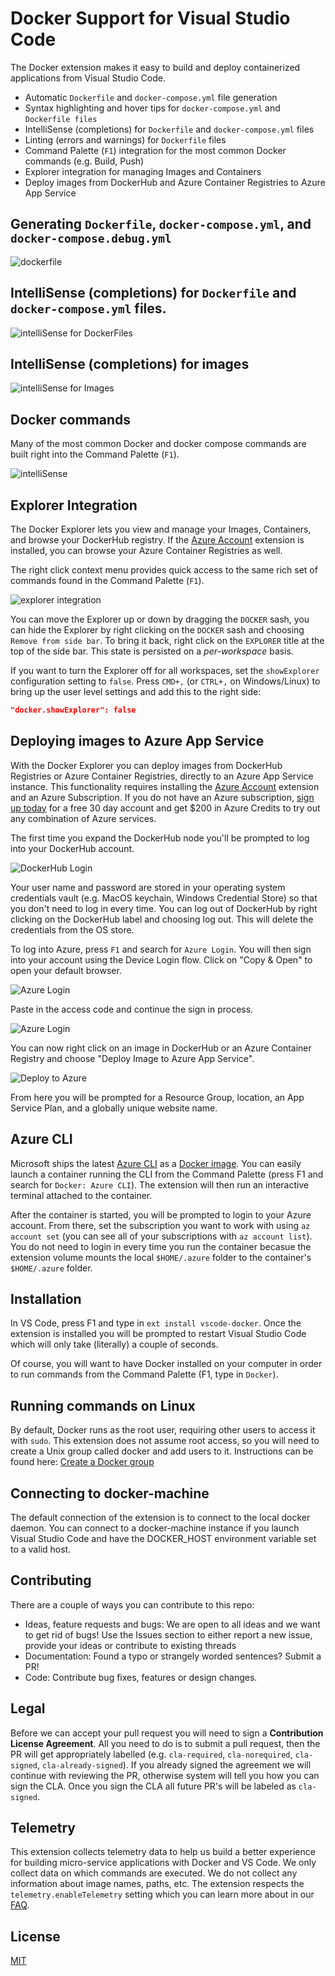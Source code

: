 # Docker Support for Visual Studio Code
The Docker extension makes it easy to build and deploy containerized applications from Visual Studio Code. 

* Automatic `Dockerfile` and `docker-compose.yml` file generation 
* Syntax highlighting and hover tips for `docker-compose.yml` and `Dockerfile files`
* IntelliSense (completions) for `Dockerfile` and `docker-compose.yml` files
* Linting (errors and warnings) for `Dockerfile` files
* Command Palette (`F1`) integration for the most common Docker commands (e.g. Build, Push)
* Explorer integration for managing Images and Containers
* Deploy images from DockerHub and Azure Container Registries to Azure App Service

## Generating `Dockerfile`, `docker-compose.yml`, and `docker-compose.debug.yml`
![dockerfile](https://github.com/microsoft/vscode-docker/raw/master/images/generateFiles.gif)

## IntelliSense (completions) for `Dockerfile` and `docker-compose.yml` files.

![intelliSense for DockerFiles](https://github.com/microsoft/vscode-docker/raw/master/images/intelliSense.gif)

## IntelliSense (completions) for images

![intelliSense for Images](https://github.com/microsoft/vscode-docker/raw/master/images/intelliSense2.gif)


## Docker commands
Many of the most common Docker and docker compose commands are built right into the Command Palette (`F1`).

![intelliSense](https://github.com/microsoft/vscode-docker/raw/master/images/commands.gif) 

## Explorer Integration
The Docker Explorer lets you view and manage your Images, Containers, and browse your DockerHub registry. If the [Azure Account](https://marketplace.visualstudio.com/items?itemName=ms-vscode.azure-account) extension is installed, you can browse your Azure Container Registries as well. 

The right click context menu provides quick access to the same rich set of commands found in the Command Palette (`F1`).

![explorer integration](https://github.com/microsoft/vscode-docker/raw/master/images/explorer.png)

You can move the Explorer up or down by dragging the `DOCKER` sash, you can hide the Explorer by right clicking on the `DOCKER` sash and choosing `Remove from side bar`. To bring it back, right click on the `EXPLORER` title at the top of the side bar. This state is persisted on a _per-workspace_ basis. 

If you want to turn the Explorer off for all workspaces, set the `showExplorer` configuration setting to `false`. Press `CMD+,` (or `CTRL+,` on Windows/Linux) to bring up the user level settings and add this to the right side:

``` json
"docker.showExplorer": false
```

## Deploying images to Azure App Service

With the Docker Explorer you can deploy images from DockerHub Registries or Azure Container Registries, directly to an Azure App Service instance. This functionality requires installing the [Azure Account](https://marketplace.visualstudio.com/items?itemName=ms-vscode.azure-account) extension and an Azure Subscription. If you do not have an Azure subscription, [sign up today](https://azure.microsoft.com/en-us/free/?b=16.48) for a free 30 day account and get $200 in Azure Credits to try out any combination of Azure services.

The first time you expand the DockerHub node you'll be prompted to log into your DockerHub account.

![DockerHub Login](https://github.com/microsoft/vscode-docker/raw/master/images/dockerHubLogin.gif)

Your user name and password are stored in your operating system credentials vault (e.g. MacOS keychain, Windows Credential Store) so that you don't need to log in every time. You can log out of DockerHub by right clicking on the DockerHub label and choosing log out. This will delete the credentials from the OS store.

To log into Azure, press `F1` and search for `Azure Login`. You will then sign into your account using the Device Login flow. Click on "Copy & Open" to open your default browser.

![Azure Login](https://github.com/microsoft/vscode-docker/raw/master/images/devicelogin.png)

Paste in the access code and continue the sign in process.

![Azure Login](https://github.com/microsoft/vscode-docker/raw/master/images/devicelogin2.png)

You can now right click on an image in DockerHub or an Azure Container Registry and choose "Deploy Image to Azure App Service".

![Deploy to Azure](https://github.com/microsoft/vscode-docker/raw/master/images/deploytoazure.png)

From here you will be prompted for a Resource Group, location, an App Service Plan, and a globally unique website name.

## Azure CLI
Microsoft ships the latest [Azure CLI](https://github.com/azure/azure-cli) as a [Docker image](https://hub.docker.com/r/azuresdk/azure-cli-python/). You can easily launch a container running the CLI from the Command Palette (press F1 and search for `Docker: Azure CLI`). The extension will then run an interactive terminal attached to the container. 

After the container is started, you will be prompted to login to your Azure account. From there, set the subscription you want to work with using `az account set` (you can see all of your subscriptions with `az account list`). You do not need to login in every time you run the container becasue the extension volume mounts the local `$HOME/.azure` folder to the container's `$HOME/.azure` folder. 

## Installation
In VS Code, press F1 and type in `ext install vscode-docker`. Once the extension is installed you will be prompted to restart Visual Studio Code which will only take (literally) a couple of seconds. 

Of course, you will want to have Docker installed on your computer in order to run commands from the Command Palette (F1, type in `Docker`).  

## Running commands on Linux
By default, Docker runs as the root user, requiring other users to access it with `sudo`. This extension does not assume root access, so you will need to create a Unix group called docker and add users to it. Instructions can be found here: [Create a Docker group](https://docs.docker.com/engine/installation/linux/linux-postinstall/)

## Connecting to docker-machine
The default connection of the extension is to connect to the local docker daemon. You can connect to a docker-machine instance if you launch Visual Studio Code and have the DOCKER_HOST environment variable set to a valid host.

## Contributing
There are a couple of ways you can contribute to this repo:

- Ideas, feature requests and bugs: We are open to all ideas and we want to get rid of bugs! Use the Issues section to either report a new issue, provide your ideas or contribute to existing threads
- Documentation: Found a typo or strangely worded sentences? Submit a PR!
- Code: Contribute bug fixes, features or design changes.

## Legal
Before we can accept your pull request you will need to sign a **Contribution License Agreement**. All you need to do is to submit a pull request, then the PR will get appropriately labelled (e.g. `cla-required`, `cla-norequired`, `cla-signed`, `cla-already-signed`). If you already signed the agreement we will continue with reviewing the PR, otherwise system will tell you how you can sign the CLA. Once you sign the CLA all future PR's will be labeled as `cla-signed`.

## Telemetry
This extension collects telemetry data to help us build a better experience for building micro-service applications with Docker and VS Code. We only collect data on which commands are executed. We do not collect any information about image names, paths, etc. The extension respects the `telemetry.enableTelemetry` setting which you can learn more about in our [FAQ](https://code.visualstudio.com/docs/supporting/faq#_how-to-disable-telemetry-reporting).
 
## License 
[MIT](https://github.com/microsoft/vscode-docker/blob/master/LICENSE)
